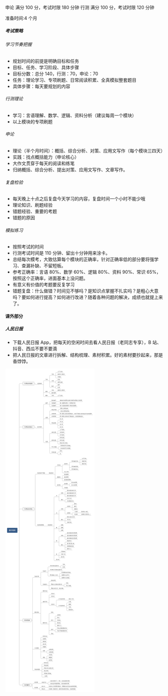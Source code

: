 申论 满分 100 分，考试时限 180 分钟
行测 满分 100 分，考试时限 120 分钟

准备时间:4 个月

##### 考试策略

###### 学习节奏把握

- 规划时间的前提是明确目标和任务
- 目标、任务、学习阶段、具体步骤
- 目标分数：总分 140，行测：70，申论：70
- 任务：理论学习、专项刷题、日常阅读积累、全真模拟整套题目
- 具体步骤：每天要规划的内容

###### 行测理论

- 学习：言语理解、数学、逻辑、资料分析（建议每周一个模块）
- 以上模块的专项刷题

###### 申论

- 理论（半个月时间）：概括、综合分析、对策、应用文写作（每个模块三四天）
- 实践：找点概括能力（申论核心）
- 大作文贯穿于每天的阅读和练笔
- 归纳概括、综合分析、提出对策、应用文写作、文章写作。

###### 复盘检验

- 每天晚上十点之后复盘今天学习的内容，复盘时间一个小时不能少哦
- 理论知识、刷题经验
- 错题经验、重要的考题
- 错题的原因

###### 模拟练习

- 按照考试的时间
- 行测考试时间是 110 分钟、留出十分钟用来涂卡。
- 总结每次模考，大致估算每个模块的正确率，针对正确率低的部分要将强学习、查漏补缺、不留短板。
- 参考正确率：言语 80%、数学 60%、逻辑 80%、资料 90%、常识 65%，按照这个正确率，进面基本上没问题。
- 有意义有价值的考题要反复学习
- 错题复盘：什么做错？时间见不够吗？是知识点掌握不扎实吗？是粗心大意吗？要如何进行提高？如何进行改进？随着各种问题的解决，成绩也就提上来了。

#### 课外部分

##### 人民日报

- 下载人民日报 App，把每天的空闲时间去看人民日报（老同志专享），B 站、抖音、西瓜不要不要滴
- 把人民日报的文章进行拆解、结构梳理、素材积累。好的素材要抄起来，那是香饽饽。

![图形推理](./img/%E5%9B%BE%E5%BD%A2%E6%8E%A8%E7%90%86.png)
